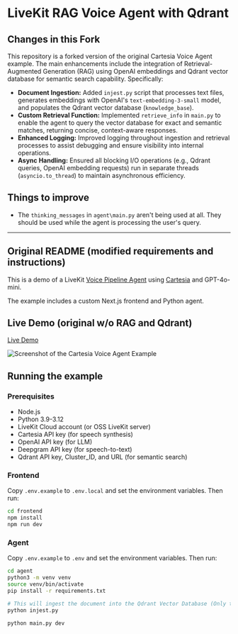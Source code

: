 # LiveKit RAG Voice Agent with Qdrant

## Changes in this Fork

This repository is a forked version of the original Cartesia Voice Agent example. The main enhancements include the integration of Retrieval-Augmented Generation (RAG) using OpenAI embeddings and Qdrant vector database for semantic search capability. Specifically:

- **Document Ingestion:** Added `injest.py` script that processes text files, generates embeddings with OpenAI's `text-embedding-3-small` model, and populates the Qdrant vector database (`knowledge_base`).
- **Custom Retrieval Function:** Implemented `retrieve_info` in `main.py` to enable the agent to query the vector database for exact and semantic matches, returning concise, context-aware responses.
- **Enhanced Logging:** Improved logging throughout ingestion and retrieval processes to assist debugging and ensure visibility into internal operations.
- **Async Handling:** Ensured all blocking I/O operations (e.g., Qdrant queries, OpenAI embedding requests) run in separate threads (`asyncio.to_thread`) to maintain asynchronous efficiency.

## Things to improve

- The `thinking_messages` in `agent\main.py` aren't being used at all. They should be used while the agent is processing the user's query.

---

## Original README (modified requirements and instructions)

This is a demo of a LiveKit [Voice Pipeline Agent](https://docs.livekit.io/agents/voice-agent/voice-pipeline/) using [Cartesia](https://www.cartesia.ai/) and GPT-4o-mini.

The example includes a custom Next.js frontend and Python agent.

## Live Demo (original w/o RAG and Qdrant)

[Live Demo](https://cartesia-assistant.vercel.app/)

![Screenshot of the Cartesia Voice Agent Example](.github/screenshot.png)

## Running the example

### Prerequisites

- Node.js
- Python 3.9-3.12
- LiveKit Cloud account (or OSS LiveKit server)
- Cartesia API key (for speech synthesis)
- OpenAI API key (for LLM)
- Deepgram API key (for speech-to-text)
- Qdrant API key, Cluster_ID, and URL (for semantic search)

### Frontend

Copy `.env.example` to `.env.local` and set the environment variables. Then run:

```bash
cd frontend
npm install
npm run dev
```

### Agent

Copy `.env.example` to `.env` and set the environment variables. Then run:

```bash
cd agent
python3 -m venv venv
source venv/bin/activate
pip install -r requirements.txt

# This will ingest the document into the Qdrant Vector Database (Only to Run Once)
python injest.py

python main.py dev
```
